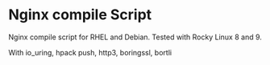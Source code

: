 # Nginx compile Script

Nginx compile script for RHEL and Debian. 
Tested with Rocky Linux 8 and 9.


With io_uring, hpack push, http3, boringssl, bortli
